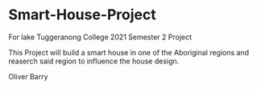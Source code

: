 # Smart-House-Project
For lake Tuggeranong College 2021 Semester 2 Project 


This Project will build a smart house in one of the Aboriginal regions and reaserch said region to influence the house design. 

Oliver Barry
